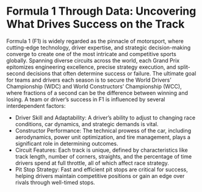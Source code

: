 #  Formula 1 Through Data: Uncovering What Drives Success on the Track

Formula 1 (F1) is widely regarded as the pinnacle of motorsport, where cutting-edge technology, driver expertise, and strategic decision-making converge to create one of the most intricate and competitive sports globally. Spanning diverse circuits across the world, each Grand Prix epitomizes engineering excellence, precise strategy execution, and split-second decisions that often determine success or failure. The ultimate goal for teams and drivers each season is to secure the World Drivers’ Championship (WDC) and World Constructors’ Championship (WCC), where fractions of a second can be the difference between winning and losing. A team or driver’s success in F1 is influenced by several interdependent factors:

- Driver Skill and Adaptability: A driver’s ability to adjust to changing race conditions, car dynamics, and strategic demands is vital.
- Constructor Performance: The technical prowess of the car, including aerodynamics, power unit optimization, and tire management, plays a significant role in determining outcomes.
- Circuit Features: Each track is unique, defined by characteristics like track length, number of corners, straights, and the percentage of time drivers spend at full throttle, all of which affect race strategy. 
- Pit Stop Strategy: Fast and efficient pit stops are critical for success, helping drivers maintain competitive positions or gain an edge over rivals through well-timed stops.
